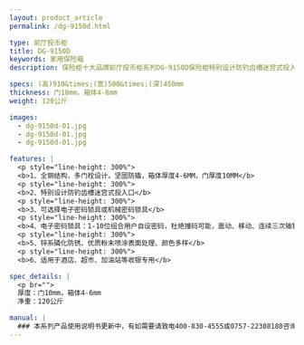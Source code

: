 ```yaml
---
layout: product_article
permalink: /dg-9150d.html

type: 前厅投币柜
title: DG-9150D
keywords: 家用保险箱
description: 保险柜十大品牌前厅投币柜系列DG-9150D保险柜特别设计防钓齿槽迷宫式投入口，锌系磷化防锈、优质粉末喷涂表面处理、颜色多样。

specs: (高)910&times;(宽)500&times;(深)450mm
thickness: 门10mm，箱体4-6mm
weight: 120公斤

images:
  - dg-9150d-01.jpg
  - dg-9150d-01.jpg
  - dg-9150d-01.jpg

features: |
  <p style="line-height: 300%">
  <b>1、全钢结构，多门栓设计，坚固防撬，箱体厚度4-6MM，门厚度10MM</b>
  <p style="line-height: 300%">
  <b>2、特别设计防钓齿槽迷宫式投入口</b>
  <p style="line-height: 300%">
  <b>3、可选择电子密码锁具或机械密码锁具</b>
  <p style="line-height: 300%">
  <b>4、电子密码锁具：1-10位组合用户自设密码，杜绝撞码可能，震动、移动、连续三次输错密码自动报警（音量达100分贝），可选装联网报警功能</b>
  <p style="line-height: 300%">
  <b>5、锌系磷化防锈、优质粉末喷涂表面处理、颜色多样</b>
  <p style="line-height: 300%">
  <b>6、适用于酒店、超市、加油站等收银专用</b>

spec_details: |
  <p br="">
  厚度：门10mm，箱体4-6mm  
  净重：120公斤

manual: |
  ### 本系列产品使用说明书更新中，有如需要请致电400-830-4555或0757-22308180咨询，谢谢！
---
```

